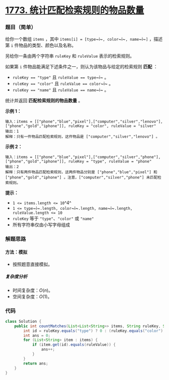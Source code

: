 # [1773. 统计匹配检索规则的物品数量](https://leetcode.cn/problems/count-items-matching-a-rule/)

### 题目（简单）

给你一个数组 `items` ，其中 `items[i] = [type`~i~`, color`~i~`, name`~i~`]` ，描述第 `i` 件物品的类型、颜色以及名称。

另给你一条由两个字符串 `ruleKey` 和 `ruleValue` 表示的检索规则。

如果第 `i` 件物品能满足下述条件之一，则认为该物品与给定的检索规则 **匹配** ：

* `ruleKey == "type"` 且 `ruleValue == type`~i~ 。
* `ruleKey == "color"` 且 `ruleValue == color`~i~ 。
* `ruleKey == "name"` 且 `ruleValue == name`~i~ 。

统计并返回 **匹配检索规则的物品数量** 。

**示例 1：**

```
输入：items = [["phone","blue","pixel"],["computer","silver","lenovo"],["phone","gold","iphone"]], ruleKey = "color", ruleValue = "silver"
输出：1
解释：只有一件物品匹配检索规则，这件物品是 ["computer","silver","lenovo"] 。
```

**示例 2：**

```
输入：items = [["phone","blue","pixel"],["computer","silver","phone"],["phone","gold","iphone"]], ruleKey = "type", ruleValue = "phone"
输出：2
解释：只有两件物品匹配检索规则，这两件物品分别是 ["phone","blue","pixel"] 和 ["phone","gold","iphone"] 。注意，["computer","silver","phone"] 未匹配检索规则。
```

**提示：**

* `1 <= items.length <= 10`^4^
* `1 <= type`~i~`.length, color`~i~`.length, name`~i~`.length, ruleValue.length <= 10`
* `ruleKey` 等于 `"type"`、`"color"` 或 `"name"`
* 所有字符串仅由小写字母组成

### 解题思路

#### 方法：模拟

- 按照题意直接模拟。

##### 复杂度分析

- 时间复杂度：$O(n)$。
- 空间复杂度：$O(1)$。

### 代码

```java
class Solution {
    public int countMatches(List<List<String>> items, String ruleKey, String ruleValue) {
        int id = ruleKey.equals("type") ? 0 : (ruleKey.equals("color") ? 1 : 2);
        int ans = 0;
        for (List<String> item : items) {
            if (item.get(id).equals(ruleValue)) {
                ans++;
            }
        }
        return ans;
    }
}
```
